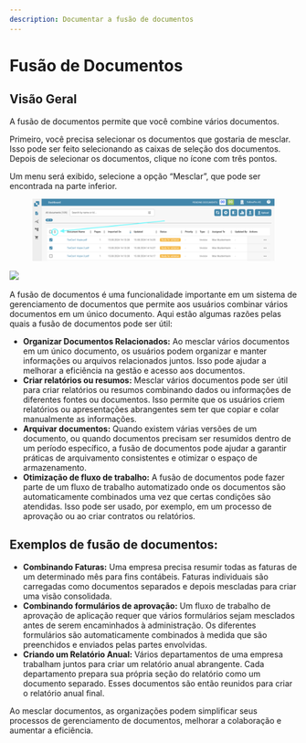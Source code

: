 ```yaml
---
description: Documentar a fusão de documentos
---
```


# Fusão de Documentos

## Visão Geral

A fusão de documentos permite que você combine vários documentos.

Primeiro, você precisa selecionar os documentos que gostaria de mesclar. Isso pode ser feito selecionando as caixas de seleção dos documentos. Depois de selecionar os documentos, clique no ícone com três pontos.

Um menu será exibido, selecione a opção “Mesclar”, que pode ser encontrada na parte inferior.

<figure><img src="../../.gitbook/assets/document-merging.png" alt=""><figcaption></figcaption></figure>

![](https://lh7-us.googleusercontent.com/TV2KGh2Q38KsO5Zi-O-GKp5v42Lam4WSj8I8Ia6KjVj2c4X6vce2nFt7yJYicRWmDwKOHZDxrAsfEYtMpN-9UD2mpJ9Sfs4ueb1AYAOjKngY25JKaeEBPzUwcbrylwQ4jj\_v-jkGZYLey9p9i0LfL-I)

A fusão de documentos é uma funcionalidade importante em um sistema de gerenciamento de documentos que permite aos usuários combinar vários documentos em um único documento. Aqui estão algumas razões pelas quais a fusão de documentos pode ser útil:

* **Organizar Documentos Relacionados:** Ao mesclar vários documentos em um único documento, os usuários podem organizar e manter informações ou arquivos relacionados juntos. Isso pode ajudar a melhorar a eficiência na gestão e acesso aos documentos.
* **Criar relatórios ou resumos:** Mesclar vários documentos pode ser útil para criar relatórios ou resumos combinando dados ou informações de diferentes fontes ou documentos. Isso permite que os usuários criem relatórios ou apresentações abrangentes sem ter que copiar e colar manualmente as informações.
* **Arquivar documentos:** Quando existem várias versões de um documento, ou quando documentos precisam ser resumidos dentro de um período específico, a fusão de documentos pode ajudar a garantir práticas de arquivamento consistentes e otimizar o espaço de armazenamento.
* **Otimização de fluxo de trabalho:** A fusão de documentos pode fazer parte de um fluxo de trabalho automatizado onde os documentos são automaticamente combinados uma vez que certas condições são atendidas. Isso pode ser usado, por exemplo, em um processo de aprovação ou ao criar contratos ou relatórios.

## Exemplos de fusão de documentos:

* **Combinando Faturas:** Uma empresa precisa resumir todas as faturas de um determinado mês para fins contábeis. Faturas individuais são carregadas como documentos separados e depois mescladas para criar uma visão consolidada.
* **Combinando formulários de aprovação:** Um fluxo de trabalho de aprovação de aplicação requer que vários formulários sejam mesclados antes de serem encaminhados à administração. Os diferentes formulários são automaticamente combinados à medida que são preenchidos e enviados pelas partes envolvidas.
* **Criando um Relatório Anual:** Vários departamentos de uma empresa trabalham juntos para criar um relatório anual abrangente. Cada departamento prepara sua própria seção do relatório como um documento separado. Esses documentos são então reunidos para criar o relatório anual final.

Ao mesclar documentos, as organizações podem simplificar seus processos de gerenciamento de documentos, melhorar a colaboração e aumentar a eficiência.
